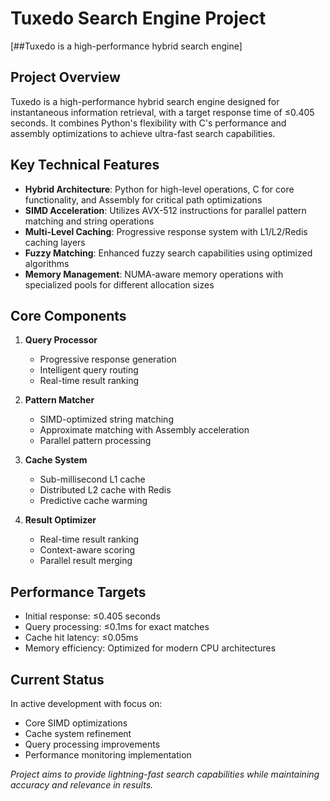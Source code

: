 # Tuxedo Search Engine Project  
[##Tuxedo is a high-performance hybrid search engine]

## Project Overview
Tuxedo is a high-performance hybrid search engine designed for instantaneous information retrieval, with a target response time of ≤0.405 seconds. It combines Python's flexibility with C's performance and assembly optimizations to achieve ultra-fast search capabilities.

## Key Technical Features
- **Hybrid Architecture**: Python for high-level operations, C for core functionality, and Assembly for critical path optimizations
- **SIMD Acceleration**: Utilizes AVX-512 instructions for parallel pattern matching and string operations
- **Multi-Level Caching**: Progressive response system with L1/L2/Redis caching layers
- **Fuzzy Matching**: Enhanced fuzzy search capabilities using optimized algorithms
- **Memory Management**: NUMA-aware memory operations with specialized pools for different allocation sizes

## Core Components
1. **Query Processor**
   - Progressive response generation
   - Intelligent query routing
   - Real-time result ranking

2. **Pattern Matcher**
   - SIMD-optimized string matching
   - Approximate matching with Assembly acceleration
   - Parallel pattern processing

3. **Cache System**
   - Sub-millisecond L1 cache
   - Distributed L2 cache with Redis
   - Predictive cache warming

4. **Result Optimizer**
   - Real-time result ranking
   - Context-aware scoring
   - Parallel result merging

## Performance Targets
- Initial response: ≤0.405 seconds
- Query processing: ≤0.1ms for exact matches
- Cache hit latency: ≤0.05ms
- Memory efficiency: Optimized for modern CPU architectures

## Current Status
In active development with focus on:
- Core SIMD optimizations
- Cache system refinement
- Query processing improvements
- Performance monitoring implementation

*Project aims to provide lightning-fast search capabilities while maintaining accuracy and relevance in results.*
